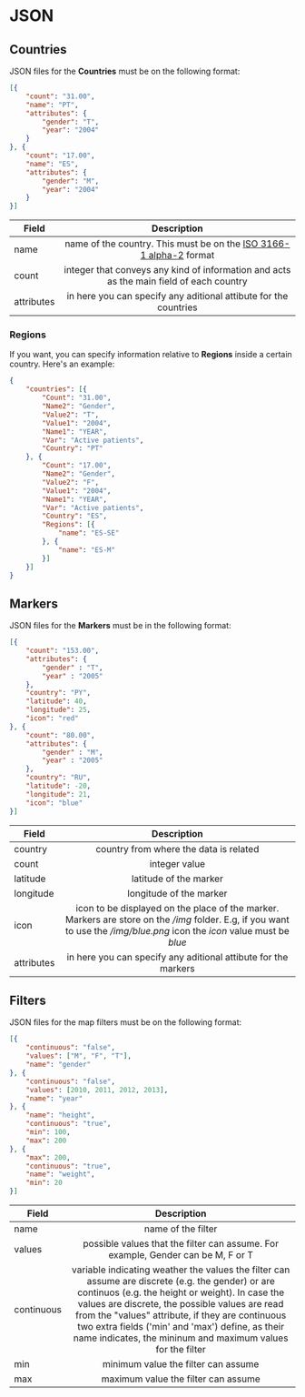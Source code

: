 # JSON
## Countries
JSON files for the **Countries** must be on the following format:

```json
[{
    "count": "31.00",
    "name": "PT",
    "attributes": {
        "gender": "T",
        "year": "2004"
    }
}, {
    "count": "17.00",
    "name": "ES",
    "attributes": {
        "gender": "M",
        "year": "2004"
    }
}]
```

Field      | Description
---------- | :--------------------------------------------------------------------------------------------------------------------:
name       | name of the country. This must be on the [ISO 3166-1 alpha-2](https://en.wikipedia.org/wiki/ISO_3166-1_alpha-2) format
count      | integer that conveys any kind of information and acts as the main field of each country
attributes | in here you can specify any aditional attibute for the countries

### Regions
If you want, you can specify information relative to **Regions** inside a certain country. Here's an example:

```json
{
    "countries": [{
        "Count": "31.00",
        "Name2": "Gender",
        "Value2": "T",
        "Value1": "2004",
        "Name1": "YEAR",
        "Var": "Active patients",
        "Country": "PT"
    }, {
        "Count": "17.00",
        "Name2": "Gender",
        "Value2": "F",
        "Value1": "2004",
        "Name1": "YEAR",
        "Var": "Active patients",
        "Country": "ES",
        "Regions": [{
            "name": "ES-SE"
        }, {
            "name": "ES-M"
        }]
    }]
}
```

## Markers
JSON files for the **Markers** must be in the following format:

```json
[{
    "count": "153.00",
    "attributes": {
        "gender" : "T",
        "year" : "2005"
    },
    "country": "PY",
    "latitude": 40,
    "longitude": 25,
    "icon": "red"
}, {
    "count": "80.00",
    "attributes": {
        "gender" : "M",
        "year" : "2005"
    },
    "country": "RU",
    "latitude": -20,
    "longitude": 21,
    "icon": "blue"
}]
```

Field      | Description
---------- | :-----------------------------------------------------------------------------------------------------------------------------------------------------------------------:
country    | country from where the data is related
count      | integer value
latitude   | latitude of the marker
longitude  | longitude of the marker
icon       | icon to be displayed on the place of the marker. Markers are store on the */img* folder. E.g, if you want to use the */img/blue.png* icon the *icon* value must be *blue*
attributes | in here you can specify any aditional attibute for the markers

## Filters
JSON files for the map filters must be on the following format:

```json
[{
    "continuous": "false",
    "values": ["M", "F", "T"],
    "name": "gender"
}, {
    "continuous": "false",
    "values": [2010, 2011, 2012, 2013],
    "name": "year"
}, {
    "name": "height",
    "continuous": "true",
    "min": 100,
    "max": 200
}, {
    "max": 200,
    "continuous": "true",
    "name": "weight",
    "min": 20
}]
```

Field  | Description
------ | :------------------------------------------------------------------------------:
name   | name of the filter
values | possible values that the filter can assume. For example, Gender can be M, F or T
continuous   | variable indicating weather the values the filter can assume are discrete (e.g. the gender) or are continuos (e.g. the height or weight). In case the values are discrete, the possible values are read from the "values" attribute, if they are continuous two extra fields ('min' and 'max') define, as their name indicates, the mininum and maximum values for the filter
min   | minimum value the filter can assume
max   | maximum value the filter can assume
